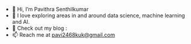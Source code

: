 - 👋 Hi, I’m Pavithra Senthilkumar 
- 🌱 I love exploring areas in and around data science, machine learning and AI.
- 📝 Check out my blog : 
- 📫 Reach me at pavi2468kuk@gmail.com

<!---
pavi2803/pavi2803 is a ✨ special ✨ repository because its `README.md` (this file) appears on your GitHub profile.
You can click the Preview link to take a look at your changes.
--->
